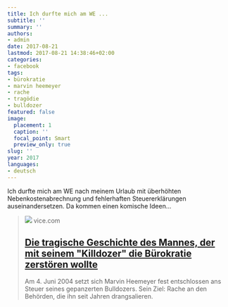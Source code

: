 ```yaml
---
title: Ich durfte mich am WE ...
subtitle: ''
summary: ''
authors:
- admin
date: 2017-08-21
lastmod: 2017-08-21 14:38:46+02:00
categories:
- facebook
tags:
- bürokratie
- marvin heemeyer
- rache
- tragödie
- bulldozer
featured: false
image:
  placement: 1
  caption: ''
  focal_point: Smart
  preview_only: true
slug: ''
year: 2017
languages:
- deutsch
---
```


Ich durfte mich am WE nach meinem Urlaub mit überhöhten Nebenkostenabrechnung und fehlerhaften Steuererklärungen auseinandersetzen. Da kommen einen komische Ideen...
> [![](https://video-images.vice.com/articles/59941a1e9137a3439d2ba33e/lede/1502955697797-Killdozer.jpeg?image-resize-opts=Y3JvcD0xeHc6MC45MjU4MjY4NDgyNDkwMjczeGg7Y2VudGVyLGNlbnRlciZyZXNpemU9MTIwMDoqJnJlc2l6ZT0xMjAwOio)](https://motherboard.vice.com/de/article/wjjdwx/die-tragische-geschichte-des-mannes-der-mit-seinem-killdozer-die-burokratie-zerstoren-wollte)
> vice.com
> ## [Die tragische Geschichte des Mannes, der mit seinem "Killdozer" die Bürokratie zerstören wollte](https://motherboard.vice.com/de/article/wjjdwx/die-tragische-geschichte-des-mannes-der-mit-seinem-killdozer-die-burokratie-zerstoren-wollte)
>
>Am 4. Juni 2004 setzt sich Marvin Heemeyer fest entschlossen ans Steuer seines gepanzerten Bulldozers. Sein Ziel: Rache an den Behörden, die ihn seit Jahren drangsalieren.